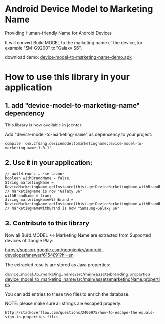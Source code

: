 # Android Device Model to Marketing Name

Providing Human-friendly Name for Android Devices

It will convert Build.MODEL to the marketing name of the device, for example "SM-G9200" to "Galaxy S6".

download demo: [device-model-to-marketing-name-demo.apk](device-model-to-marketing-name-demo.apk)

# How to use this library in your application

## 1. add "device-model-to-marketing-name" dependency

This library is now available in jcenter.

Add "device-model-to-marketing-name" as dependency to your project:

    compile 'com.zfdang.devicemodeltomarketingname:device-model-to-marketing-name:1.0.1'

## 2. Use it in your application:

    // Build.MODEL = "SM-G9200"
    boolean withBrandName = false;
    String marketingName = DeviceMarketingName.getInstance(this).getDeviceMarketingName(withBrandName);
    // marketingName is now "Galaxy S6"
    withBrandName = true;
    String marketingNameWithBrand = DeviceMarketingName.getInstance(this).getDeviceMarketingName(withBrandName);
    // marketingNameWithBrand is now "Samsung-Galaxy S6"

## 3. Contribute to this library

Now all Build.MODEL <-> Marketing Name are extracted from Supported devices of Google Play:

https://support.google.com/googleplay/android-developer/answer/6154891?hl=en

The extracted results are stored as Java properties:

[device_model_to_marketing_name/src/main/assets/branding.properties](https://github.com/zfdang/android-device-model-to-marketing-name/blob/master/device_model_to_marketing_name/src/main/assets/branding.properties)
[device_model_to_marketing_name/src/main/assets/marketingName.properties](https://github.com/zfdang/android-device-model-to-marketing-name/blob/master/device_model_to_marketing_name/src/main/assets/marketingName.properties)
  
You can add entries to these two files to enrich the database.

NOTE: please make sure all strings are escaped properly: 
    
    http://stackoverflow.com/questions/2406975/how-to-escape-the-equals-sign-in-properties-files


